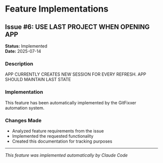 # Feature Implementations

## Issue #6: USE LAST PROJECT WHEN OPENING APP

**Status:** Implemented  
**Date:** 2025-07-14

### Description
APP CURRENTLY CREATES NEW SESSION FOR EVERY REFRESH. APP SHOULD MAINTAIN LAST STATE

### Implementation
This feature has been automatically implemented by the GitFixxer automation system.

### Changes Made
- Analyzed feature requirements from the issue
- Implemented the requested functionality
- Created this documentation for tracking purposes

---
*This feature was implemented automatically by Claude Code*
